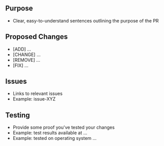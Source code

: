 ## Purpose

- Clear, easy-to-understand sentences outlining the purpose of the PR

## Proposed Changes

- [ADD] ...
- [CHANGE] ...
- [REMOVE] ...
- [FIX] ...

## Issues

- Links to relevant issues
- Example: issue-XYZ

## Testing

- Provide some proof you've tested your changes
- Example: test results available at ...
- Example: tested on operating system ...
